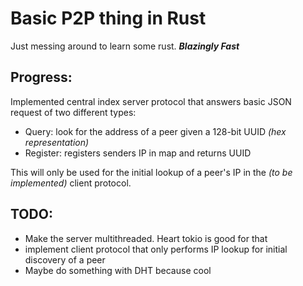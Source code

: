 # Basic P2P thing in Rust

Just messing around to learn some rust. ***Blazingly Fast***

## Progress:

Implemented central index server protocol that answers basic JSON request of two 
different types:

- Query: look for the address of a peer given a 128-bit UUID *(hex representation)*
- Register: registers senders IP in map and returns UUID

This will only be used for the initial lookup of a peer's IP in the *(to be 
implemented)* client protocol.

## TODO:

- Make the server multithreaded. Heart tokio is good for that
- implement client protocol that only performs IP lookup for initial discovery
of a peer
- Maybe do something with DHT because cool

